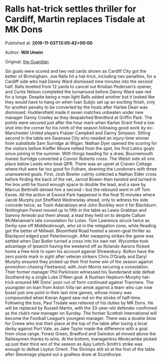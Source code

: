 
# Ralls hat-trick settles thriller for Cardiff, Martin replaces Tisdale at MK Dons

Published at: **2019-11-03T13:05:42+00:00**

Author: **Will Unwin**

Original: [the Guardian](https://www.theguardian.com/football/2019/nov/02/football-league-cardiff-birmingham-huddersfield-blackpool-peterborough)

Six goals were scored and two red cards shown as Cardiff City got the better of Birmingham. Joe Ralls hit a hat-trick, including two penalties, for a Cardiff side who had Danny Ward dismissed nine minutes into the second half. Ralls levelled from 12 yards to cancel out Kristian Pedersen’s opener, and Curtis Nelson completed the turnaround before Danny Ward saw red for a lunge. Despite being a man light Ralls added another but it looked like they would have to hang on when Ivan Subjic set up an exciting finish, only for another penalty to be converted by the hosts after Harlee Dean was dismissed.
Huddersfield made it seven matches unbeaten under new manager Danny Cowley as they despatched Brentford at Griffin Park. The points were secured just after the hour mark when Karlan Grant fired a low shot into the corner for his ninth of the season following good work by ex-Manchester United players Fraizer Campbell and Danny Simpson.
Sitting second in the table are Swansea City who needed an injury-time winner from substitute Sam Surridge at Wigan. Nathan Dyer opened the scoring for the visitors before Kieffer Moore netted from the spot, his first Latics goals since joining in the summer. With things heading for a draw, Bournemouth loanee Surridge converted a Connor Roberts cross. The Welsh side sit one place below Leeds who beat QPR.
There was an upset at Craven Cottage where Hull were far too good for Fulham, downing the Londoners with three unanswered goals. First, Josh Bowler calmly collected a Nathan Elder cross before finding the back of the net, Jarrod Bowen then twisted and turned in the box until he found enough space to double the lead, and a save by Marcus Bettinelli denied him a second – but the rebound went in off Tom Eaves.
All the action at Ewood Park happened in the final 10 minutes where Jacob Murphy put Sheffield Wednesday ahead, only to witness his side concede twice, as Tosin Adarabioyo and John Buckley won it for Blackburn. Nottingham Forest moved up to fifth in the table as Lewis Grabban and Sammy Ameobi put them ahead, a lead they held on to despite Callum McManaman’s late consolation for Luton. Tom Lawrence struck twice as Derby saw off Middlesbrough, who sit in the relegation zone, while Reading got the better of Millwall.
Bloomfield Road hosted a seven-goal thriller as Blackpool edged past Peterborough. After swapping strikes the game was settled when Dan Butler turned a cross into his own net. Wycombe took advantage of Ipswich having the weekend off as Rolando Aarons flicked home a free-kick to open his account against Shrewsbury.
Bolton have the zero points mark in sight after veteran strikers Chris O’Grady and Daryl Murphy ensured they picked up their first home win of the season against promotion-chasing Fleetwood, with Josh Morris securing a consolation. Their former manager Phil Parkinson witnessed his Sunderland side defeat Southend by a single Luke O’Nien goal.
A Rushian Hepburn-Murphy hat-trick ensured MK Dons’ poor run of form continued against Tranmere. The youngster on loan from Aston Villa ran amok against a team who can now boast just one point in their last nine games, whose misery was compounded when Kieran Agard saw red on the stroke of half-time.
Following the loss, Paul Tisdale was relieved of his duties by MK Dons. He will be replaced by Russell Martin, with the 33-year-old defender confirmed as the club’s new manager on Sunday. The former Scottish international will become the Football League’s youngest manager.
There was a double blow for Crewe who lost their place at the top of the table after losing a local derby against Port Vale, as Jake Taylor made the difference with a goal from close range. Forest Green, Bradford and Swindon all moved above the Railwaymen thanks to wins.
At the bottom, managerless Morecambe picked up just their third win of the season as Ajay Leitch-Smith’s strike was enough to defeat Leyton Orient. The Shrimps still sit at the foot of the table after Stevenage played out a goalless draw at Scunthorpe.
